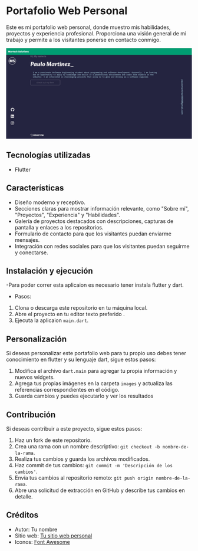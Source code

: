 # Portafolio Web Personal

Este es mi portafolio web personal, donde muestro mis habilidades, proyectos y experiencia profesional. Proporciona una visión general de mi trabajo y permite a los visitantes ponerse en contacto conmigo.

![Captura de pantalla del portafolio web](image.jpg)

## Tecnologías utilizadas

- Flutter

## Características

- Diseño moderno y receptivo.
- Secciones claras para mostrar información relevante, como "Sobre mí", "Proyectos", "Experiencia" y "Habilidades".
- Galería de proyectos destacados con descripciones, capturas de pantalla y enlaces a los repositorios.
- Formulario de contacto para que los visitantes puedan enviarme mensajes.
- Integración con redes sociales para que los visitantes puedan seguirme y conectarse.

## Instalación y ejecución
-Para poder correr esta aplicaion es necesario tener instala flutter y dart.
- Pasos:
1. Clona o descarga este repositorio en tu máquina local.
2. Abre el proyecto en tu editor texto preferido .
3. Ejecuta la aplicaion `main.dart`.

## Personalización

Si deseas personalizar este portafolio web para tu propio uso debes tener conocimiento en flutter y su lenguaje dart, sigue estos pasos:

1. Modifica el archivo `dart.main` para agregar tu propia información y nuevos widgets.
2. Agrega tus propias imágenes en la carpeta `images` y actualiza las referencias correspondientes en el código.
3. Guarda cambios y puedes ejecutarlo y ver los resultados

## Contribución

Si deseas contribuir a este proyecto, sigue estos pasos:

1. Haz un fork de este repositorio.
2. Crea una rama con un nombre descriptivo: `git checkout -b nombre-de-la-rama`.
3. Realiza tus cambios y guarda los archivos modificados.
4. Haz commit de tus cambios: `git commit -m 'Descripción de los cambios'`.
5. Envía tus cambios al repositorio remoto: `git push origin nombre-de-la-rama`.
6. Abre una solicitud de extracción en GitHub y describe tus cambios en detalle.

## Créditos

- Autor: Tu nombre
- Sitio web: [Tu sitio web personal]([https://www.tusitio.com](https://mi-portafolio-1c89e.web.app/#/))
- Iconos: [Font Awesome](https://fontawesome.com)


